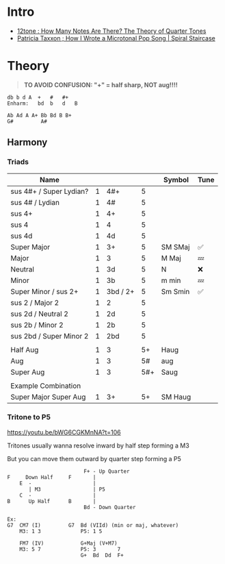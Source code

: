 # Intro

- [12tone : How Many Notes Are There? The Theory of Quarter Tones](https://www.youtube.com/watch?v=bWG6CGKMnNA)
- [Patricia Taxxon ; How I Wrote a Microtonal Pop Song | Spiral Staircase](https://www.youtube.com/watch?v=rDkRfbACbzU)

# Theory
> **TO AVOID CONFUSION: "+" = half sharp, NOT aug!!!!**
```
db b d A  +   #   #+ 
Enharm:   bd  b   d   B

Ab Ad A A+ Bb Bd B B+ 
G#         A#
```
## Harmony
### Triads
| Name | | | | Symbol | Tune |
| --- | --- | --- | --- | --- | --- |
| sus 4#+ / Super Lydian? | 1 | 4#+ | 5 |
| sus 4# / Lydian | 1  | 4# | 5 |
| sus 4+ | 1 | 4+ | 5 |
| sus 4 | 1 | 4 | 5 |
| sus 4d | 1 | 4d | 5 |
| Super Major | 1 | 3+ | 5 | SM SMaj | ✅ |
| Major | 1 | 3 | 5 | M Maj| 💤 |
| Neutral | 1 | 3d |  5 | N | ❌ |
| Minor | 1 | 3b | 5 | m min | 💤 |
| Super Minor / sus 2+ | 1 | 3bd / 2+ | 5 | Sm Smin | ✅ |
| sus 2 / Major 2 | 1 | 2 | 5 |
| sus 2d / Neutral 2 | 1 | 2d | 5 |
| sus 2b / Minor 2 | 1 | 2b | 5 |
| sus 2bd / Super Minor 2 | 1 | 2bd | 5 |
| | | | |
| Half Aug | 1 | 3 | 5+ | Haug |
| Aug | 1 | 3 | 5# | aug |
| Super Aug | 1 | 3 | 5#+ | Saug |
| | | | |
| Example Combination | | | |
| Super Major Super Aug | 1 | 3+ | 5+ | SM Haug |




### Tritone to P5
https://youtu.be/bWG6CGKMnNA?t=106

Tritones usually wanna resolve inward by half step forming a M3

But you can move them outward by quarter step forming a P5
```
                         F+ - Up Quarter
F     Down Half     F       |       
    E  -                    |
       | M3                 | P5
    C  -                    |
B      Up Half      B       | 
                         Bd - Down Quarter

Ex:
G7  CM7 (I)         G7  Bd (VIId) (min or maj, whatever)
    M3: 1 3             P5: 1 5
                        
    FM7 (IV)            G+Maj (V+M7)
    M3: 5 7             P5: 3       7
                        G+  Bd  Dd  F+    
    
    
    
    
    
    
```
